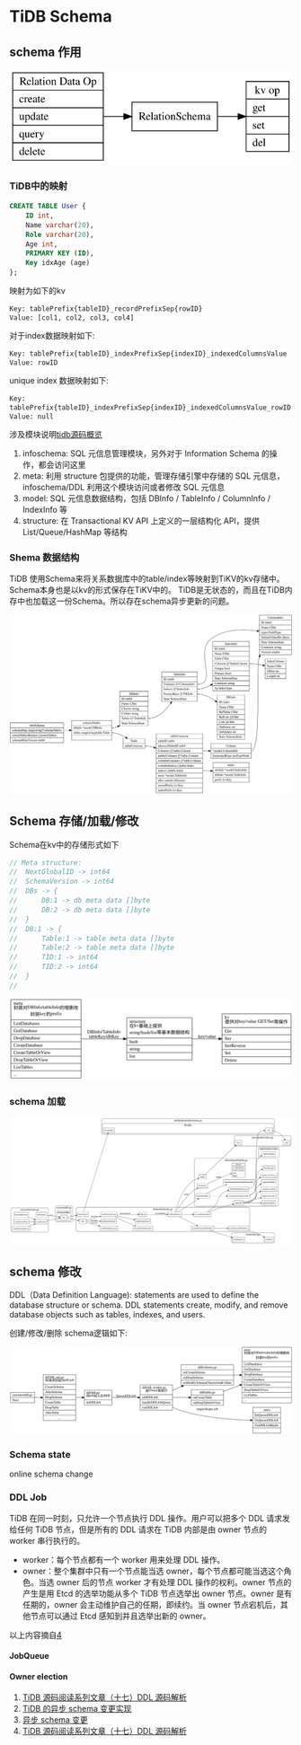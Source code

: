 # TiDB Schema

## schema 作用

![schema-curd-to-kv](./schema-curd-to-kv.svg)

### TiDB中的映射
```sql
CREATE TABLE User {
	ID int,
	Name varchar(20),
	Role varchar(20),
	Age int,
	PRIMARY KEY (ID),
	Key idxAge (age)
};
```
映射为如下的kv

```
Key: tablePrefix{tableID}_recordPrefixSep{rowID}
Value: [col1, col2, col3, col4]
```

对于index数据映射如下:
```
Key: tablePrefix{tableID}_indexPrefixSep{indexID}_indexedColumnsValue
Value: rowID
```

unique index 数据映射如下:

```
Key: tablePrefix{tableID}_indexPrefixSep{indexID}_indexedColumnsValue_rowID
Value: null
```

涉及模块说明[tidb源码概览](https://pingcap.com/blog-cn/tidb-source-code-reading-2/)

1. infoschema:  SQL 元信息管理模块，另外对于 Information Schema 的操作，都会访问这里
2. meta:  利用 structure 包提供的功能，管理存储引擎中存储的 SQL 元信息，infoschema/DDL 利用这个模块访问或者修改 SQL 元信息
3. model: SQL 元信息数据结构，包括 DBInfo / TableInfo / ColumnInfo / IndexInfo 等
4. structure: 在 Transactional KV API 上定义的一层结构化 API，提供 List/Queue/HashMap 等结构

### Shema 数据结构

TiDB 使用Schema来将关系数据库中的table/index等映射到TiKV的kv存储中。 Schema本身也是以kv的形式保存在TiKV中的。
TiDB是无状态的，而且在TiDB内存中也加载这一份Schema。所以存在schema异步更新的问题。

![model](./dot/model.svg)

## Schema 存储/加载/修改

Schema在kv中的存储形式如下
```go
// Meta structure:
//	NextGlobalID -> int64
//	SchemaVersion -> int64
//	DBs -> {
//		DB:1 -> db meta data []byte
//		DB:2 -> db meta data []byte
//	}
//	DB:1 -> {
//		Table:1 -> table meta data []byte
//		Table:2 -> table meta data []byte
//		TID:1 -> int64
//		TID:2 -> int64
//	}
//
```

![schema-save](schema-save.svg)


### schema 加载



![schema-load](./schema-load.svg)



## schema 修改

DDL（Data Definition Language): statements are used to define the database structure or schema.
DDL statements create, modify, and remove database objects such as tables, indexes, and users. 

创建/修改/删除 schema逻辑如下:

![ddl-schema-flow](./ddl-schema-flow.svg)

### Schema state

online schema change

### DDL Job

TiDB 在同一时刻，只允许一个节点执行 DDL 操作。用户可以把多个 DDL 请求发给任何 TiDB 节点，但是所有的 DDL 请求在 TiDB 内部是由 owner 节点的 worker 串行执行的。
* worker：每个节点都有一个 worker 用来处理 DDL 操作。
* owner：整个集群中只有一个节点能当选 owner，每个节点都可能当选这个角色。当选 owner 后的节点 worker 才有处理 DDL 操作的权利。owner 节点的产生是用 Etcd 的选举功能从多个 TiDB 节点选举出 owner 节点。owner 是有任期的，owner 会主动维护自己的任期，即续约。当 owner 节点宕机后，其他节点可以通过 Etcd 感知到并且选举出新的 owner。

以上内容摘自[4](https://pingcap.com/blog-cn/tidb-source-code-reading-17/)

#### JobQueue

#### Owner election


1. [TiDB 源码阅读系列文章（十七）DDL 源码解析](https://pingcap.com/blog-cn/tidb-source-code-reading-17/)
2. [TiDB 的异步 schema 变更实现](https://github.com/ngaut/builddatabase/blob/master/f1/schema-change-implement.md)
3. [异步 schema 变更](https://github.com/ngaut/builddatabase/blob/master/f1/schema-change.md)
4. [TiDB 源码阅读系列文章（十七）DDL 源码解析](https://pingcap.com/blog-cn/tidb-source-code-reading-17/)

